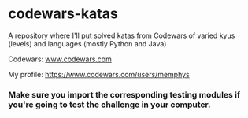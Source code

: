 # codewars-katas

A repository where I'll put solved katas from Codewars of varied kyus (levels) and languages (mostly Python and Java)

Codewars: www.codewars.com

My profile: https://www.codewars.com/users/memphys

<h3>Make sure you import the corresponding testing modules if you're going to test the challenge in your computer.</h3>
